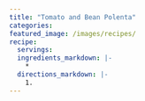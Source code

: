 ```yaml
---
title: "Tomato and Bean Polenta"
categories:
featured_image: /images/recipes/
recipe:
  servings: 
  ingredients_markdown: |-
    *
  directions_markdown: |-
    1.
---
```


